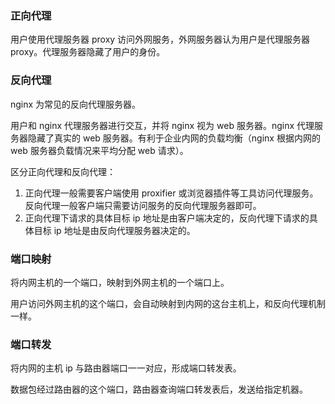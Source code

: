 ### 正向代理

用户使用代理服务器 proxy 访问外网服务，外网服务器认为用户是代理服务器 proxy。代理服务器隐藏了用户的身份。

### 反向代理

nginx 为常见的反向代理服务器。

用户和 nginx 代理服务器进行交互，并将 nginx 视为 web 服务器。nginx 代理服务器隐藏了真实的 web 服务器。有利于企业内网的负载均衡（nginx 根据内网的 web 服务器负载情况来平均分配 web 请求）。

区分正向代理和反向代理：

1. 正向代理一般需要客户端使用 proxifier 或浏览器插件等工具访问代理服务。反向代理一般客户端只需要访问服务的反向代理服务器即可。
2. 正向代理下请求的具体目标 ip 地址是由客户端决定的，反向代理下请求的具体目标 ip 地址是由反向代理服务器决定的。

### 端口映射

将内网主机的一个端口，映射到外网主机的一个端口上。

用户访问外网主机的这个端口，会自动映射到内网的这台主机上，和反向代理机制一样。

### 端口转发

将内网的主机 ip 与路由器端口一一对应，形成端口转发表。

数据包经过路由器的这个端口，路由器查询端口转发表后，发送给指定机器。